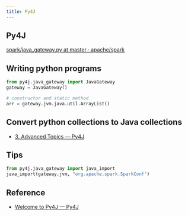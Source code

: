 ```yaml
---
title: Py4J
---
```


## Py4J
[spark/java_gateway.py at master · apache/spark](https://github.com/apache/spark/blob/master/python/pyspark/java_gateway.py)


## Writing python programs

```python
from py4j.java_gateway import JavaGateway
gateway = JavaGateway()

# constructor and static method
arr = gateway.jvm.java.util.ArrayList()
```
 
## Convert python collections to Java collections
* [3. Advanced Topics — Py4J](https://www.py4j.org/advanced_topics.html)

## Tips
```python
from py4j.java_gateway import java_import
java_import(gateway.jvm, "org.apache.spark.SparkConf")
```

## Reference
* [Welcome to Py4J — Py4J](https://www.py4j.org/)
